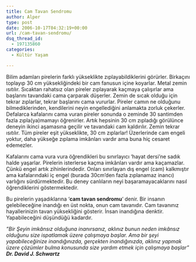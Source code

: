 ```yaml
---
title: Cam Tavan Sendromu
author: Alper
type: post
date: 2006-10-17T04:32:19+00:00
url: /cam-tavan-sendromu/
dsq_thread_id:
  - 197135860
categories:
  - Kültür Yaşam

---
```

Bilim adamları pirelerin farklı yükseklikte zıplayabildiklerini görürler. Birkaçını toplayıp 30 cm yüksekliğindeki bir cam fanusun içine koyarlar. Metal zemin ısıtılır. Sıcaktan rahatsız olan pireler zıplayarak kaçmaya çalışırlar ama başlarını tavandaki cama çarparak düşerler. Zemin de sıcak olduğu için tekrar zıplarlar, tekrar başlarını cama vururlar. Pireler camın ne olduğunu bilmediklerinden, kendilerini neyin engellediğini anlamakta zorluk çekerler. Defalarca kafalarını cama vuran pireler sonunda o zeminde 30 santimden fazla zıpla(ya)mamayı öğrenirler. Artık hepsinin 30 cm zıpladığı görülünce deneyin ikinci aşamasına geçilir ve tavandaki cam kaldırılır. Zemin tekrar ısıtılır. Tüm pireler eşit yükseklikte, 30 cm zıplarlar! Üzerlerinde cam engeli yoktur, daha yükseğe zıplama imkânları vardır ama buna hiç cesaret edemezler.

Kafalarını cama vura vura öğrendikleri bu sınırlayıcı &#8216;hayat dersi&#8217;ne sadık halde yaşarlar. Pirelerin isterlerse kaçma imkânları vardır ama kaçamazlar. Çünkü engel artık zihinlerindedir. Onları sınırlayan dış engel (cam) kalkmıştır ama kafalarındaki iç engel (burada 30cm&#8217;den fazla zıplanamaz inancı) varlığını sürdürmektedir. Bu deney canlıların neyi başaramayacaklarını nasıl öğrendiklerini göstermektedir.

Bu pirelerin yaşadıklarına &#8216;**cam tavan sendromu**&#8216; denir. Bir insanın gelebileceğine inandığı en üst nokta, onun cam tavanıdır. Cam tavanınız hayallerinizin tavan yüksekliğini gösterir. İnsan inandığına denktir. Yapabileceğini düşündüğü kadardır.

_&#8221;Bir Şeyin imkânsız olduğuna inanırsanız, aklınız bunun neden imkânsız olduğunu size ispatlamak üzere çalışmaya başlar. Ama bir şeyi yapabileceğinize inandığınızda, gerçekten inandığınızda, aklınız yapmak üzere çözümler bulma konusunda size yardım etmek için çalışmaya başlar&#8221;_ _**Dr. David J. Schwartz**_